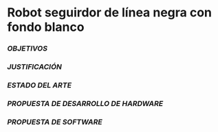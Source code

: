 # **Robot seguirdor de línea negra con fondo blanco**

### _OBJETIVOS_

### _JUSTIFICACIÓN_

### _ESTADO DEL ARTE_

### _PROPUESTA DE DESARROLLO DE HARDWARE_

### _PROPUESTA DE SOFTWARE_
